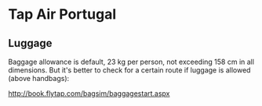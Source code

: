 # Tap Air Portugal

## Luggage

Baggage allowance is default, 23 kg per person, not exceeding 158
cm in all dimensions. But it's better to check for a certain
route if luggage is allowed (above handbags):

http://book.flytap.com/bagsim/baggagestart.aspx
